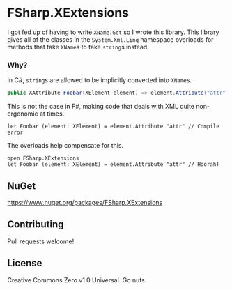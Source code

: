 # FSharp.XExtensions

I got fed up of having to write `XName.Get` so I wrote this library.
This library gives all of the classes in the `System.Xml.Linq` namespace overloads for methods that take `XName`s to take `string`s instead.

### Why?

In C#, `string`s are allowed to be implicitly converted into `XName`s.
```c#
public XAttribute Foobar(XElement element) => element.Attribute("attr" /* implict conversion*/);
```
This is not the case in F#, making code that deals with XML quite non-ergonomic at times.
```f#
let Foobar (element: XElement) = element.Attribute "attr" // Compile error
```
The overloads help compensate for this.
```f#
open FSharp.XExtensions
let Foobar (element: XElement) = element.Attribute "attr" // Hoorah!
```

## NuGet

https://www.nuget.org/packages/FSharp.XExtensions

## Contributing

Pull requests welcome!

## License

Creative Commons Zero v1.0 Universal. Go nuts.
